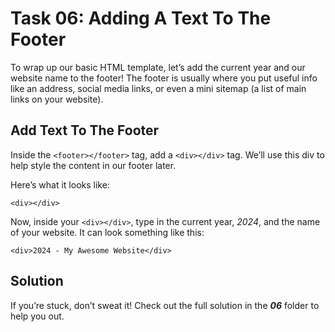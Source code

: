 # Task 06: Adding A Text To The Footer

To wrap up our basic HTML template, let’s add the current year and our website name to the footer! The footer is usually where you put useful info like an address, social media links, or even a mini sitemap (a list of main links on your website).

## Add Text To The Footer
Inside the `<footer></footer>` tag, add a `<div></div>` tag. We’ll use this div to help style the content in our footer later.

Here’s what it looks like:

`<div></div>`

Now, inside your `<div></div>`, type in the current year, _2024_, and the name of your website. It can look something like this:

`<div>2024 - My Awesome Website</div>`

## Solution

If you’re stuck, don’t sweat it! Check out the full solution in the ***06*** folder to help you out.

